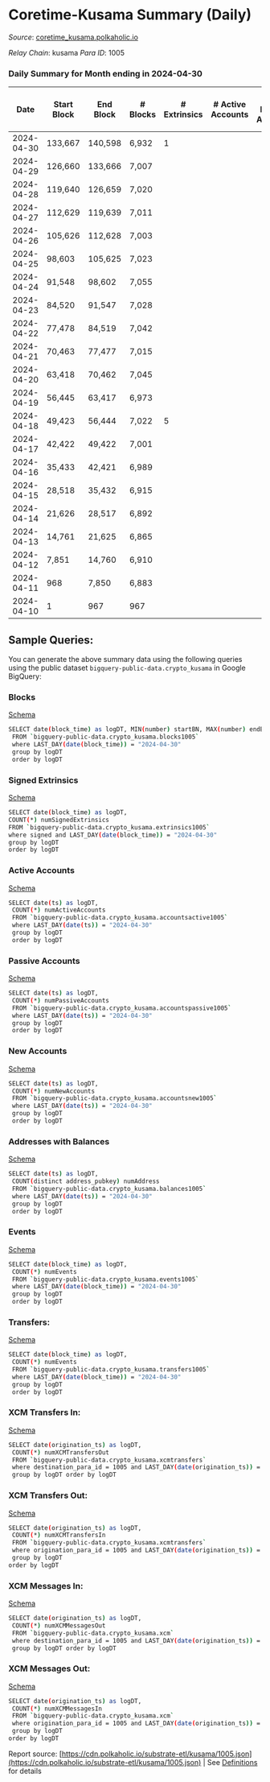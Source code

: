 # Coretime-Kusama Summary (Daily)

_Source_: [coretime_kusama.polkaholic.io](https://coretime_kusama.polkaholic.io)

*Relay Chain*: kusama
*Para ID*: 1005



### Daily Summary for Month ending in 2024-04-30


| Date    | Start Block | End Block | # Blocks | # Extrinsics | # Active Accounts | # Passive Accounts | # New Accounts | # Addresses | # Events  | # Transfers ($USD) | # XCM Transfers In ($USD) | # XCM Transfers Out ($USD) | # XCM In | # XCM Out | Issues |
|---------|-------------|-----------|----------|--------------|-------------------|--------------------|----------------|-------------|-----------|--------------------|---------------------------|----------------------------|----------|-----------|--------|
| 2024-04-30 | 133,667 | 140,598 | 6,932 | 1 |  |  |  | 17 | 14,133 | 58  |   |   |  |  |  |
| 2024-04-29 | 126,660 | 133,666 | 7,007 |  |  |  |  | 14 | 14,197 |   |   |   |  |  |  |
| 2024-04-28 | 119,640 | 126,659 | 7,020 |  |  |  |  | 14 | 14,223 |   |   |   |  |  |  |
| 2024-04-27 | 112,629 | 119,639 | 7,011 |  |  |  |  | 14 | 14,205 |   |   |   |  |  |  |
| 2024-04-26 | 105,626 | 112,628 | 7,003 |  |  |  |  | 14 | 14,189 |   |   |   |  |  |  |
| 2024-04-25 | 98,603 | 105,625 | 7,023 |  |  |  |  | 14 | 14,230 |   |   |   |  |  |  |
| 2024-04-24 | 91,548 | 98,602 | 7,055 |  |  |  |  | 14 | 14,293 |   |   |   |  |  |  |
| 2024-04-23 | 84,520 | 91,547 | 7,028 |  |  |  |  | 14 | 14,358 | 27  |   |   |  |  |  |
| 2024-04-22 | 77,478 | 84,519 | 7,042 |  |  |  |  | 13 | 14,275 |   |   |   |  |  |  |
| 2024-04-21 | 70,463 | 77,477 | 7,015 |  |  |  |  | 13 | 14,213 |   |   |   |  |  |  |
| 2024-04-20 | 63,418 | 70,462 | 7,045 |  |  |  |  | 13 | 14,274 |   |   |   |  |  |  |
| 2024-04-19 | 56,445 | 63,417 | 6,973 |  |  |  |  | 13 | 14,129 |   |   |   |  |  |  |
| 2024-04-18 | 49,423 | 56,444 | 7,022 | 5 |  |  |  | 13 | 14,386 | 162  |   |   |  |  |  |
| 2024-04-17 | 42,422 | 49,422 | 7,001 |  |  |  |  |  | 14,006 |   |   |   |  |  |  |
| 2024-04-16 | 35,433 | 42,421 | 6,989 |  |  |  |  |  | 13,982 |   |   |   |  |  |  |
| 2024-04-15 | 28,518 | 35,432 | 6,915 |  |  |  |  |  | 13,834 |   |   |   |  |  |  |
| 2024-04-14 | 21,626 | 28,517 | 6,892 |  |  |  |  |  | 13,787 |   |   |   |  |  |  |
| 2024-04-13 | 14,761 | 21,625 | 6,865 |  |  |  |  |  | 13,734 |   |   |   |  |  |  |
| 2024-04-12 | 7,851 | 14,760 | 6,910 |  |  |  |  |  | 13,824 |   |   |   |  |  |  |
| 2024-04-11 | 968 | 7,850 | 6,883 |  |  |  |  |  | 13,770 |   |   |   |  |  |  |
| 2024-04-10 | 1 | 967 | 967 |  |  |  |  |  | 1,934 |   |   |   |  |  |  |

## Sample Queries:
You can generate the above summary data using the following queries using the public dataset `bigquery-public-data.crypto_kusama` in Google BigQuery:


### Blocks 

[Schema](https://github.com/colorfulnotion/substrate-etl/blob/main/schema/blocks.json)

```bash
SELECT date(block_time) as logDT, MIN(number) startBN, MAX(number) endBN, COUNT(*) numBlocks 
 FROM `bigquery-public-data.crypto_kusama.blocks1005`  
 where LAST_DAY(date(block_time)) = "2024-04-30" 
 group by logDT 
 order by logDT
```

### Signed Extrinsics 

[Schema](https://github.com/colorfulnotion/substrate-etl/blob/main/schema/extrinsics.json)

```bash
SELECT date(block_time) as logDT, 
COUNT(*) numSignedExtrinsics 
FROM `bigquery-public-data.crypto_kusama.extrinsics1005`  
where signed and LAST_DAY(date(block_time)) = "2024-04-30" 
group by logDT 
order by logDT
```

### Active Accounts 

[Schema](https://github.com/colorfulnotion/substrate-etl/blob/main/schema/accountsactive.json)

```bash
SELECT date(ts) as logDT, 
 COUNT(*) numActiveAccounts 
 FROM `bigquery-public-data.crypto_kusama.accountsactive1005` 
 where LAST_DAY(date(ts)) = "2024-04-30" 
 group by logDT 
 order by logDT
```

### Passive Accounts 

[Schema](https://github.com/colorfulnotion/substrate-etl/blob/main/schema/accountspassive.json)

```bash
SELECT date(ts) as logDT, 
 COUNT(*) numPassiveAccounts 
 FROM `bigquery-public-data.crypto_kusama.accountspassive1005` 
 where LAST_DAY(date(ts)) = "2024-04-30" 
 group by logDT 
 order by logDT
```

### New Accounts 

[Schema](https://github.com/colorfulnotion/substrate-etl/blob/main/schema/accountsnew.json)

```bash
SELECT date(ts) as logDT, 
 COUNT(*) numNewAccounts 
 FROM `bigquery-public-data.crypto_kusama.accountsnew1005` 
 where LAST_DAY(date(ts)) = "2024-04-30" 
 group by logDT
 order by logDT
```

### Addresses with Balances 

[Schema](https://github.com/colorfulnotion/substrate-etl/blob/main/schema/balances.json)

```bash
SELECT date(ts) as logDT,
 COUNT(distinct address_pubkey) numAddress 
 FROM `bigquery-public-data.crypto_kusama.balances1005` 
 where LAST_DAY(date(ts)) = "2024-04-30" 
 group by logDT 
 order by logDT
```

### Events 

[Schema](https://github.com/colorfulnotion/substrate-etl/blob/main/schema/events.json)

```bash
SELECT date(block_time) as logDT, 
 COUNT(*) numEvents 
 FROM `bigquery-public-data.crypto_kusama.events1005` 
 where LAST_DAY(date(block_time)) = "2024-04-30" 
 group by logDT 
 order by logDT
```

### Transfers:

[Schema](https://github.com/colorfulnotion/substrate-etl/blob/main/schema/transfers.json)

```bash
SELECT date(block_time) as logDT, 
 COUNT(*) numEvents 
 FROM `bigquery-public-data.crypto_kusama.transfers1005` 
 where LAST_DAY(date(block_time)) = "2024-04-30" 
 group by logDT 
 order by logDT
```

### XCM Transfers In: 

[Schema](https://github.com/colorfulnotion/substrate-etl/blob/main/schema/xcmtransfers.json)

```bash
SELECT date(origination_ts) as logDT, 
 COUNT(*) numXCMTransfersOut 
 FROM `bigquery-public-data.crypto_kusama.xcmtransfers` 
 where destination_para_id = 1005 and LAST_DAY(date(origination_ts)) = "2024-04-30" 
 group by logDT order by logDT
```

### XCM Transfers Out: 

[Schema](https://github.com/colorfulnotion/substrate-etl/blob/main/schema/xcmtransfers.json)

```bash
SELECT date(origination_ts) as logDT, 
 COUNT(*) numXCMTransfersIn 
 FROM `bigquery-public-data.crypto_kusama.xcmtransfers` 
 where origination_para_id = 1005 and LAST_DAY(date(origination_ts)) = "2024-04-30" 
 group by logDT 
order by logDT
```

### XCM Messages In: 

[Schema](https://github.com/colorfulnotion/substrate-etl/blob/main/schema/xcm.json)

```bash
SELECT date(origination_ts) as logDT, 
 COUNT(*) numXCMMessagesOut 
 FROM `bigquery-public-data.crypto_kusama.xcm` 
 where destination_para_id = 1005 and LAST_DAY(date(origination_ts)) = "2024-04-30" 
 group by logDT order by logDT
```

### XCM Messages Out: 

[Schema](https://github.com/colorfulnotion/substrate-etl/blob/main/schema/xcm.json)

```bash
SELECT date(origination_ts) as logDT, 
 COUNT(*) numXCMMessagesIn 
 FROM `bigquery-public-data.crypto_kusama.xcm` 
 where origination_para_id = 1005 and LAST_DAY(date(origination_ts)) = "2024-04-30" 
 group by logDT 
order by logDT
```


Report source: [https://cdn.polkaholic.io/substrate-etl/kusama/1005.json](https://cdn.polkaholic.io/substrate-etl/kusama/1005.json) | See [Definitions](/DEFINITIONS.md) for details
